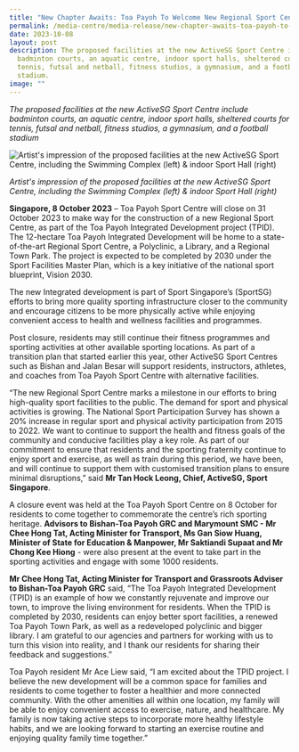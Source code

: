 ```yaml
---
title: "New Chapter Awaits: Toa Payoh To Welcome New Regional Sport Centre"
permalink: /media-centre/media-release/new-chapter-awaits-toa-payoh-to-welcome-new-regional-sport-centre/
date: 2023-10-08
layout: post
description: The proposed facilities at the new ActiveSG Sport Centre include
  badminton courts, an aquatic centre, indoor sport halls, sheltered courts for
  tennis, futsal and netball, fitness studios, a gymnasium, and a football
  stadium.
image: ""
---
```

*The proposed facilities at the new ActiveSG Sport Centre include badminton courts, an aquatic centre, indoor sport halls, sheltered courts for tennis, futsal and netball, fitness studios, a gymnasium, and a football stadium*

![*Artist's impression of the proposed facilities at the new ActiveSG Sport Centre, including the Swimming Complex (left) & indoor Sport Hall (right)*](/images/Media%20Centre/Media%20Release/2023/October/swimming%20complex%20(left)%20&%20indoor%20sport%20hall%20(right).png)

*Artist's impression of the proposed facilities at the new ActiveSG Sport Centre, including the Swimming Complex (left) & indoor Sport Hall (right)*

**Singapore, 8 October 2023** – Toa Payoh Sport Centre will close on 31 October 2023 to make way for the construction of a new Regional Sport Centre, as part of the Toa Payoh Integrated Development project (TPID). The 12-hectare Toa Payoh Integrated Development will be home to a state-of-the-art Regional Sport Centre, a Polyclinic, a Library, and a Regional Town Park. The project is expected to be completed by 2030 under the Sport Facilities Master Plan, which is a key initiative of the national sport blueprint, Vision 2030.

The new Integrated development is part of Sport Singapore’s (SportSG) efforts to bring more quality sporting infrastructure closer to the community and encourage citizens to be more physically active while enjoying convenient access to health and wellness facilities and programmes.


Post closure, residents may still continue their fitness programmes and sporting activities at other available sporting locations. As part of a transition plan that started earlier this year, other ActiveSG Sport Centres such as Bishan and Jalan Besar will support residents, instructors, athletes, and coaches from Toa Payoh Sport Centre with alternative facilities.

“The new Regional Sport Centre marks a milestone in our efforts to bring high-quality sport facilities to the public. The demand for sport and physical activities is growing. The National Sport Participation Survey has shown a 20% increase in regular sport and physical activity participation from 2015 to 2022. We want to continue to support the health and fitness goals of the community and conducive facilities play a key role. As part of our commitment to ensure that residents and the sporting fraternity continue to enjoy sport and exercise, as well as train during this period, we have been, and will continue to support them with customised transition plans to ensure minimal disruptions,” said **Mr Tan Hock Leong, Chief, ActiveSG, Sport Singapore**.

A closure event was held at the Toa Payoh Sport Centre on 8 October for residents to come together to commemorate the centre’s rich sporting heritage. **Advisors to Bishan-Toa Payoh GRC and Marymount SMC - Mr Chee Hong Tat, Acting Minister for Transport, Ms Gan Siow Huang, Minister of State for Education & Manpower, Mr Saktiandi Supaat and Mr Chong Kee Hiong** - were also present at the event to take part in the sporting activities and engage with some 1000 residents.

**Mr Chee Hong Tat, Acting Minister for Transport and Grassroots Adviser to Bishan-Toa Payoh GRC** said, “The Toa Payoh Integrated Development (TPID) is an example of how we constantly rejuvenate and improve our town, to improve the living environment for residents. When the TPID is completed by 2030, residents can enjoy better sport facilities, a renewed Toa Payoh Town Park, as well as a redeveloped polyclinic and bigger library. I am grateful to our
agencies and partners for working with us to turn this vision into reality, and I thank our residents for sharing their feedback and suggestions.”

Toa Payoh resident Mr Ace Liew said, “I am excited about the TPID project. I believe the new development will be a common space for families and residents to come together to foster a healthier and more connected community. With the other amenities all within one location, my family will be able to enjoy convenient access to exercise, nature, and healthcare. My family is now taking active steps to incorporate more healthy lifestyle habits, and we are looking forward to starting an exercise routine and enjoying quality family time together.”